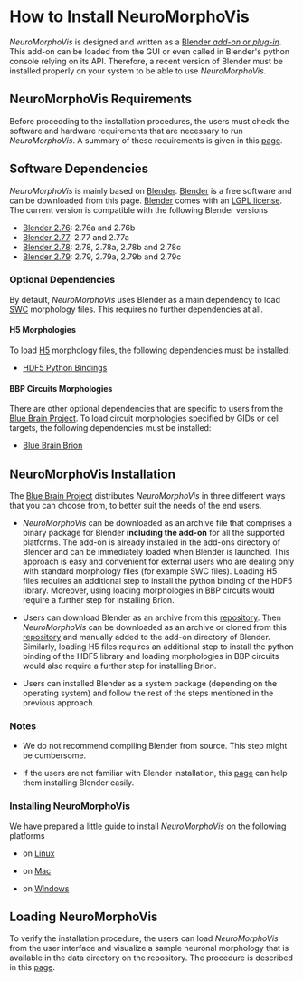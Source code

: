 # How to Install NeuroMorphoVis
_NeuroMorphoVis_ is designed and written as a [Blender _add-on_ or _plug-in_](https://docs.blender.org/manual/fi/dev/preferences/addons.html). This add-on can be loaded from the GUI or even called in Blender's python console relying on its API. Therefore, a recent version of Blender must be installed properly on your system to be able to use _NeuroMorphoVis_. 

## NeuroMorphoVis Requirements 
Before procedding to the installation procedures, the users must check the software and hardware requirements that are necessary to run _NeuroMorphoVis_. A summary of these requirements is given in this [page](requirements.md). 

## Software Dependencies 

_NeuroMorphoVis_ is mainly based on [Blender](https://www.blender.org/). [Blender](https://www.blender.org/) is a free software and can be downloaded from this page. [Blender](https://www.blender.org/) comes with an [LGPL license](https://en.wikipedia.org/wiki/GNU_Lesser_General_Public_License). The current version is compatible with the following Blender versions

+ [Blender 2.76](http://download.blender.org/release/Blender2.76/): 2.76a and 2.76b
+ [Blender 2.77](http://download.blender.org/release/Blender2.77/): 2.77 and 2.77a
+ [Blender 2.78](http://download.blender.org/release/Blender2.78/): 2.78, 2.78a, 2.78b and 2.78c
+ [Blender 2.79](http://download.blender.org/release/Blender2.79/): 2.79, 2.79a, 2.79b and 2.79c 


### Optional Dependencies 

By default, _NeuroMorphoVis_ uses Blender as a main dependency to load [SWC](http://www.neuronland.org/NLMorphologyConverter/MorphologyFormats/SWC/Spec.html) morphology files. This requires no further dependencies at all. 

#### H5 Morphologies 

To load [H5](https://developer.humanbrainproject.eu/docs/projects/morphology-documentation/0.0.2/index.html) morphology files, the following dependencies must be installed:

+ [HDF5 Python Bindings](https://www.h5py.org)

#### BBP Circuits Morphologies 

There are other optional dependencies that are specific to users from the [Blue Brain Project](https://github.com/BlueBrain). To load circuit morphologies specified by GIDs or cell targets, the following dependencies must be installed:

+ [Blue Brain Brion](https://github.com/BlueBrain/Brion) 

## NeuroMorphoVis Installation

The [Blue Brain Project](https://bluebrain.epfl.ch/) distributes _NeuroMorphoVis_ in three different ways that you can choose from, to better suit the needs of the end users.

+ _NeuroMorphoVis_ can be downloaded as an archive file that comprises a binary package for Blender __including the add-on__ for all the supported platforms. The add-on is already installed in the add-ons directory of Blender and can be immediately loaded when Blender is launched. This approach is easy and convenient for external users who are dealing only with standard morphology files (for example SWC files). Loading H5 files requires an additional step to install the python binding of the HDF5 library. Moreover, using loading morphologies in BBP circuits would require a further step for installing Brion. 

+ Users can download Blender as an archive from this [repository](http://download.blender.org/release/). Then _NeuroMorphoVis_ can be downloaded as an archive or cloned from this [repository](https://github.com/BlueBrain/NeuroMorphoVis) and manually added to the add-on directory of Blender. Similarly, loading H5 files requires an additional step to install the python binding of the HDF5 library and loading morphologies in BBP circuits would also require a further step for installing Brion. 

+ Users can installed Blender as a system package (depending on the operating system) and follow the rest of the steps mentioned in the previous approach.

### Notes

+ We do not recommend compiling Blender from source. This step might be cumbersome. 

+ If the users are not familiar with Blender installation, this [page](https://docs.blender.org/manual/en/latest/getting_started/installing/introduction.html#download-blender) can help them installing Blender easily. 

### Installing NeuroMorphoVis 

We have prepared a little guide to install _NeuroMorphoVis_ on the following platforms 

+ on [Linux](install-linux.md)

+ on [Mac](install-macosx.md)

+ on [Windows](install-windows.md)

## Loading NeuroMorphoVis

To verify the installation procedure, the users can load _NeuroMorphoVis_ from the user interface and visualize a sample neuronal morphology that is available in the data directory on the repository. The procedure is described in this [page](loading.md).     
